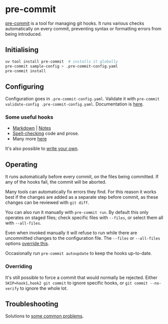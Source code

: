 # pre-commit

[pre-commit](https://pre-commit.com/) is a tool for managing git hooks.
It runs various checks automatically on every commit, preventing syntax or formatting errors from being introduced.

## Initialising

```sh
uv tool install pre-commit  # installs it globally
pre-commit sample-config > .pre-commit-config.yaml
pre-commit install
```

## Configuring

Configuration goes in `.pre-commit-config.yaml`.
Validate it with `pre-commit validate-config .pre-commit-config.yaml`.
Documentation is [here](https://pre-commit.com/#plugins).

### Some useful hooks

* [Markdown](https://github.com/DavidAnson/markdownlint-cli2?tab=readme-ov-file#pre-commit) | [Notes](markdown.md#pre-commit)
* [Spell-checking](spelling.md) code and prose.
* Many more [here](https://pre-commit.com/hooks.html)

It's also possible to [write your own](https://stefaniemolin.com/articles/devx/pre-commit/hook-creation-guide/).

## Operating

It runs automatically before every commit, on the files being committed.
If any of the hooks fail, the commit will be aborted.

Many tools can automatically fix errors they find.
For this reason it works best if the changes are added as a separate step before commit, as these changes can be reviewed with `git diff`.

You can also run it manually with `pre-commit run`.
By default this only operates on staged files; check specific files with `--files`, or select them all with `--all-files`.

Even when invoked manually it will refuse to run while there are uncommitted changes to the configuration file.
The `--files` or `--all-files` options [override this](https://github.com/pre-commit/pre-commit/issues/848#issuecomment-429991583).

Occasionally run `pre-commit autoupdate` to keep the hooks up-to-date.

### Overriding

It's still possible to force a commit that would normally be rejected.
Either `SKIP=hook1,hook2 git commit` to ignore specific hooks, or `git commit --no-verify` to ignore the whole lot.

## Troubleshooting

Solutions to [some common problems](https://stefaniemolin.com/articles/devx/pre-commit/troubleshooting-guide/).
